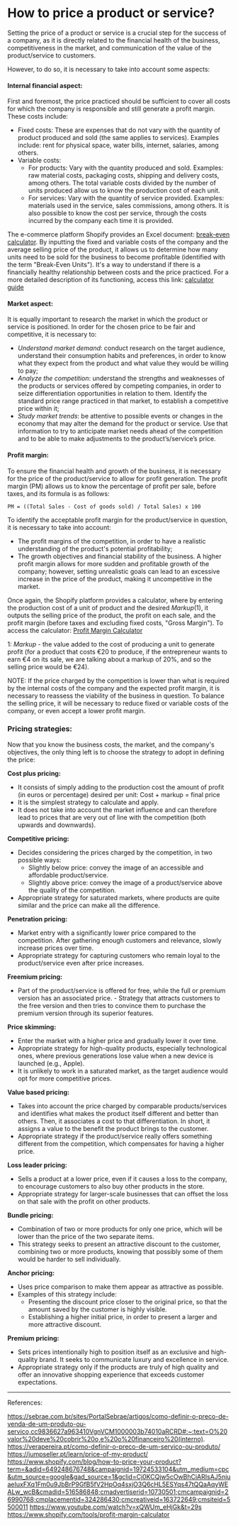 # How to price a product or service? 


Setting the price of a product or service is a crucial step for the success of a company, as it is directly related to the financial health of the business, competitiveness in the market, and communication of the value of the product/service to customers. 

However, to do so, it is necessary to take into account some aspects: 

 
#### Internal financial aspect: 

First and foremost, the price practiced should be sufficient to cover all costs for which the company is responsible and still generate a profit margin. These costs include: 
- Fixed costs: These are expenses that do not vary with the quantity of product produced and sold (the same applies to services). Examples include: rent for physical space, water bills, internet, salaries, among others. 
- Variable costs: 
    - For products: Vary with the quantity produced and sold. Examples: raw material costs, packaging costs, shipping and delivery costs, among others. The total variable costs divided by the number of units produced allow us to know the production cost of each unit. 
    - For services: Vary with the quantity of service provided. Examples: materials used in the service, sales commissions, among others. It is also possible to know the cost per service, through the costs incurred by the company each time it is provided. 

 
The e-commerce platform Shopify provides an Excel document: [break-even calculator](spreadsheethttps://cdn.shopify.com/s/files/1/0070/7032/files/Break-Even_Analysis_Template--Dana_Athletics.xlsx?v=1711144926.). By inputting the fixed and variable costs of the company and the average selling price of the product, it allows us to determine how many units need to be sold for the business to become profitable (identified with the term "Break-Even Units"). It's a way to understand if there is a financially healthy relationship between costs and the price practiced. For a more detailed description of its functioning, access this link: [calculator guide](https://www.shopify.com/blog/break-even-analysis#7)


 
#### Market aspect: 

It is equally important to research the market in which the product or service is positioned. 
In order for the chosen price to be fair and competitive, it is necessary to: 
- *Understand market demand*: conduct research on the target audience, understand their consumption habits and preferences, in order to know what they expect from the product and what value they would be willing to pay; 
- *Analyze the competition*: understand the strengths and weaknesses of the products or services offered by competing companies, in order to seize differentiation opportunities in relation to them. Identify the standard price range practiced in that market, to establish a competitive price within it; 
- *Study market trends*: be attentive to possible events or changes in the economy that may alter the demand for the product or service. Use that information to try to anticipate market needs ahead of the competition and to be able to make adjustments to the product’s/service’s price. 

 

#### Profit margin: 

To ensure the financial health and growth of the business, it is necessary for the price of the product/service to allow for profit generation. The profit margin (PM) allows us to know the percentage of profit per sale, before taxes, and its formula is as follows: 

    PM = ((Total Sales - Cost of goods sold) / Total Sales) x 100 

To identify the acceptable profit margin for the product/service in question, it is necessary to take into account: 
- The profit margins of the competition, in order to have a realistic understanding of the product's potential profitability; 
- The growth objectives and financial stability of the business. A higher profit margin allows for more sudden and profitable growth of the company; however, setting unrealistic goals can lead to an excessive increase in the price of the product, making it uncompetitive in the market. 

Once again, the Shopify platform provides a calculator, where by entering the production cost of a unit of product and the desired *Markup*(1), it outputs the selling price of the product, the profit on each sale, and the profit margin (before taxes and excluding fixed costs, "Gross Margin"). To access the calculator: [Profit Margin Calculator](https://www.shopify.com/tools/profit-margin-calculator)

1: *Markup* - the value added to the cost of producing a unit to generate profit (for a product that costs €20 to produce, if the entrepreneur wants to earn €4 on its sale, we are talking about a markup of 20%, and so the selling price would be €24). 

NOTE: If the price charged by the competition is lower than what is required by the internal costs of the company and the expected profit margin, it is necessary to reassess the viability of the business in question. To balance the selling price, it will be necessary to reduce fixed or variable costs of the company, or even accept a lower profit margin. 

### Pricing strategies: 

Now that you know the business costs, the market, and the company's objectives, the only thing left is to choose the strategy to adopt in defining the price: 

**Cost plus pricing:**
- It consists of simply adding to the production cost the amount of profit (in euros or percentage) desired per unit: Cost + markup = final price 
- It is the simplest strategy to calculate and apply. 
- It does not take into account the market influence and can therefore lead to prices that are very out of line with the competition (both upwards and downwards). 

**Competitive pricing:**
- Decides considering the prices charged by the competition, in two possible ways: 
    - Slightly below price: convey the image of an accessible and affordable product/service. 
    - Slightly above price: convey the image of a product/service above the quality of the competition. 
- Appropriate strategy for saturated markets, where products are quite similar and the price can make all the difference. 

**Penetration pricing:**
- Market entry with a significantly lower price compared to the competition. After gathering enough customers and relevance, slowly increase prices over time. 
- Appropriate strategy for capturing customers who remain loyal to the product/service even after price increases. 

**Freemium pricing:**
- Part of the product/service is offered for free, while the full or premium version has an associated price. - Strategy that attracts customers to the free version and then tries to convince them to purchase the premium version through its superior features. 

**Price skimming:**
- Enter the market with a higher price and gradually lower it over time.  
- Appropriate strategy for high-quality products, especially technological ones, where previous generations lose value when a new device is launched (e.g., Apple).  
- It is unlikely to work in a saturated market, as the target audience would opt for more competitive prices. 

**Value based pricing:**
- Takes into account the price charged by comparable products/services and identifies what makes the product itself different and better than others. Then, it associates a cost to that differentiation. In short, it assigns a value to the benefit the product brings to the customer. 
- Appropriate strategy if the product/service really offers something different from the competition, which compensates for having a higher price. 

**Loss leader pricing:**
- Sells a product at a lower price, even if it causes a loss to the company, to encourage customers to also buy other products in the store.  
- Appropriate strategy for larger-scale businesses that can offset the loss on that sale with the profit on other products. 

**Bundle pricing:**
- Combination of two or more products for only one price, which will be lower than the price of the two separate items.  
- This strategy seeks to present an attractive discount to the customer, combining two or more products, knowing that possibly some of them would be harder to sell individually. 

**Anchor pricing:**
- Uses price comparison to make them appear as attractive as possible.  
- Examples of this strategy include: 
    - Presenting the discount price closer to the original price, so that the amount saved by the customer is highly visible.  
    - Establishing a higher initial price, in order to present a larger and more attractive discount. 

**Premium pricing:**
- Sets prices intentionally high to position itself as an exclusive and high-quality brand. It seeks to communicate luxury and excellence in service. 
- Appropriate strategy only if the products are truly of high quality and offer an innovative shopping experience that exceeds customer expectations. 

 
---
References: 

https://sebrae.com.br/sites/PortalSebrae/artigos/como-definir-o-preco-de-venda-de-um-produto-ou-servico,cc9836627a963410VgnVCM1000003b74010aRCRD#:~:text=O%20valor%20deve%20cobrir%20o,e%20o%20financeiro%20(interno).  
https://verapereira.pt/como-definir-o-preco-de-um-servico-ou-produto/ 
https://jumpseller.pt/learn/price-of-my-product/ 
https://www.shopify.com/blog/how-to-price-your-product?term=&adid=649248676748&campaignid=19724533104&utm_medium=cpc&utm_source=google&gad_source=1&gclid=Cj0KCQjw5cOwBhCiARIsAJ5njuaeIuxFXq1Fm0u9JbBrP9GfB5fV2HpOq4sxjO3Q6cHL5ESYqs47tQQaAqyWEALw_wcB&cmadid=516586848;cmadvertiserid=10730501;cmcampaignid=26990768;cmplacementid=324286430;cmcreativeid=163722649;cmsiteid=5500011 
https://www.youtube.com/watch?v=xQWUm_eHjGk&t=29s 
https://www.shopify.com/tools/profit-margin-calculator 
